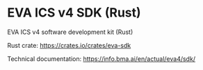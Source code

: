 # EVA ICS v4 SDK (Rust)

EVA ICS v4 software development kit (Rust)

Rust crate: <https://crates.io/crates/eva-sdk>

Technical documentation: <https://info.bma.ai/en/actual/eva4/sdk/>
